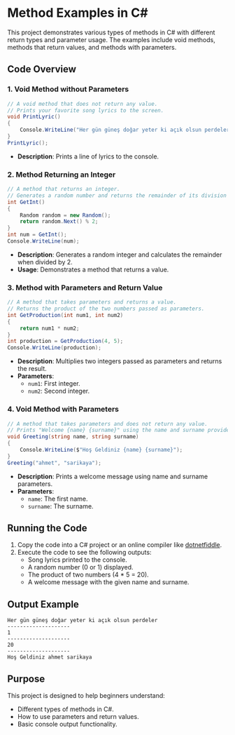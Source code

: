 # Method Examples in C#

This project demonstrates various types of methods in C# with different return types and parameter usage. The examples include void methods, methods that return values, and methods with parameters.

## Code Overview

### 1. Void Method without Parameters
```csharp
// A void method that does not return any value.
// Prints your favorite song lyrics to the screen.
void PrintLyric()
{
    Console.WriteLine("Her gün güneş doğar yeter ki açık olsun perdeler");
}
PrintLyric();
```
- **Description**: Prints a line of lyrics to the console.

### 2. Method Returning an Integer
```csharp
// A method that returns an integer.
// Generates a random number and returns the remainder of its division by 2.
int GetInt()
{
    Random random = new Random();
    return random.Next() % 2;
}
int num = GetInt();
Console.WriteLine(num);
```
- **Description**: Generates a random integer and calculates the remainder when divided by 2.
- **Usage**: Demonstrates a method that returns a value.

### 3. Method with Parameters and Return Value
```csharp
// A method that takes parameters and returns a value.
// Returns the product of the two numbers passed as parameters.
int GetProduction(int num1, int num2)
{
    return num1 * num2;
}
int production = GetProduction(4, 5);
Console.WriteLine(production);
```
- **Description**: Multiplies two integers passed as parameters and returns the result.
- **Parameters**:
  - `num1`: First integer.
  - `num2`: Second integer.

### 4. Void Method with Parameters
```csharp
// A method that takes parameters and does not return any value.
// Prints "Welcome {name} {surname}" using the name and surname provided as parameters.
void Greeting(string name, string surname)
{
    Console.WriteLine($"Hoş Geldiniz {name} {surname}");
}
Greeting("ahmet", "sarikaya");
```
- **Description**: Prints a welcome message using name and surname parameters.
- **Parameters**:
  - `name`: The first name.
  - `surname`: The surname.

## Running the Code
1. Copy the code into a C# project or an online compiler like [dotnetfiddle](https://dotnetfiddle.net/).
2. Execute the code to see the following outputs:
   - Song lyrics printed to the console.
   - A random number (0 or 1) displayed.
   - The product of two numbers (4 * 5 = 20).
   - A welcome message with the given name and surname.

## Output Example
```
Her gün güneş doğar yeter ki açık olsun perdeler
--------------------
1
--------------------
20
--------------------
Hoş Geldiniz ahmet sarikaya
```

## Purpose
This project is designed to help beginners understand:
- Different types of methods in C#.
- How to use parameters and return values.
- Basic console output functionality.

